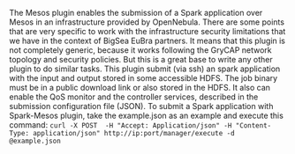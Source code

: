 The Mesos plugin enables the submission of a Spark application over Mesos in an infrastructure provided by OpenNebula. There are some points that are very specific to work with the infrastructure security limitations that we have in the context of BigSea EuBra partners. It means that this plugin is not completely generic, because it works following the GryCAP network topology and security policies. But this is a great base to write any other plugin to do similar tasks.
This plugin submit (via ssh) an spark application with the input and output stored in some accessible HDFS. The job binary must be in a public download link or also stored in the HDFS. It also can enable the QoS monitor and the controller services, described in the submission configuration file (JSON).
To submit a Spark application with Spark-Mesos plugin, take the example.json as an example and execute this command:
```curl -X POST  -H "Accept: Application/json" -H "Content-Type: application/json" http://ip:port/manager/execute -d @example.json```
